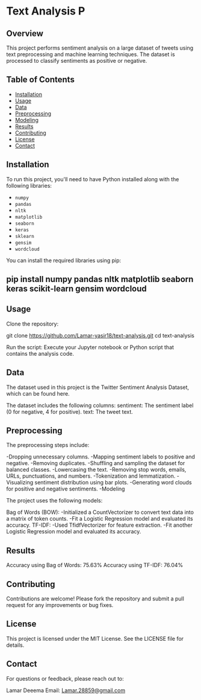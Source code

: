 # Text Analysis P

## Overview
This project performs sentiment analysis on a large dataset of tweets using text preprocessing and machine learning techniques. The dataset is processed to classify sentiments as positive or negative.

## Table of Contents
- [Installation](#installation)
- [Usage](#usage)
- [Data](#data)
- [Preprocessing](#preprocessing)
- [Modeling](#modeling)
- [Results](#results)
- [Contributing](#contributing)
- [License](#license)
- [Contact](#contact)

## Installation
To run this project, you'll need to have Python installed along with the following libraries:
- `numpy`
- `pandas`
- `nltk`
- `matplotlib`
- `seaborn`
- `keras`
- `sklearn`
- `gensim`
- `wordcloud`

You can install the required libraries using pip:

pip install numpy pandas nltk matplotlib seaborn keras scikit-learn gensim wordcloud
----
## Usage
Clone the repository:

git clone https://github.com/Lamar-yasir18/text-analysis.git
cd text-analysis

Run the script: Execute your Jupyter notebook or Python script that contains the analysis code.

## Data
The dataset used in this project is the Twitter Sentiment Analysis Dataset, which can be found here.

The dataset includes the following columns:
sentiment: The sentiment label (0 for negative, 4 for positive).
text: The tweet text.

## Preprocessing
The preprocessing steps include:

-Dropping unnecessary columns.
-Mapping sentiment labels to positive and negative.
-Removing duplicates.
-Shuffling and sampling the dataset for balanced classes.
-Lowercasing the text.
-Removing stop words, emails, URLs, punctuations, and numbers.
-Tokenization and lemmatization.
-Visualizing sentiment distribution using bar plots.
-Generating word clouds for positive and negative sentiments.
-Modeling

The project uses the following models:

Bag of Words (BOW):
-Initialized a CountVectorizer to convert text data into a matrix of token counts.
-Fit a Logistic Regression model and evaluated its accuracy.
TF-IDF:
-Used TfidfVectorizer for feature extraction.
-Fit another Logistic Regression model and evaluated its accuracy.

## Results
Accuracy using Bag of Words: 75.63%
Accuracy using TF-IDF: 76.04%

## Contributing
Contributions are welcome! Please fork the repository and submit a pull request for any improvements or bug fixes.

## License
This project is licensed under the MIT License. See the LICENSE file for details.

## Contact
For questions or feedback, please reach out to:

Lamar Deeema
Email: Lamar.28859@gmail.com

